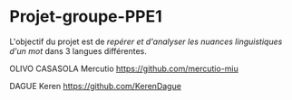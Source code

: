 # Projet-groupe-PPE1

L'objectif du projet est de *repérer et d'analyser les nuances linguistiques d'un mot* dans 3 langues différentes.

OLIVO CASASOLA Mercutio
https://github.com/mercutio-miu

DAGUE Keren  https://github.com/KerenDague
